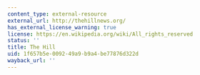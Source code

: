 ```yaml
---
content_type: external-resource
external_url: http://thehillnews.org/
has_external_license_warning: true
license: https://en.wikipedia.org/wiki/All_rights_reserved
status: ''
title: The Hill
uid: 1f657b5e-0092-49a9-b9a4-be77876d322d
wayback_url: ''
---
```

